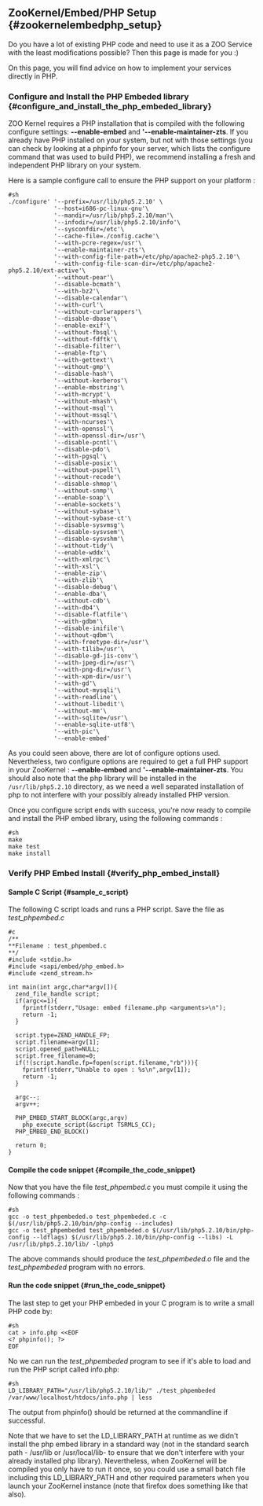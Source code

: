 ## ZooKernel/Embed/PHP Setup {#zookernelembedphp_setup}

Do you have a lot of existing PHP code and need to use it as a ZOO
Service with the least modifications possible? Then this page is made
for you :)

On this page, you will find advice on how to implement your services
directly in PHP.

### Configure and Install the PHP Embeded library {#configure_and_install_the_php_embeded_library}

ZOO Kernel requires a PHP installation that is compiled with the
following configure settings: **\--enable-embed** and
**\'\--enable-maintainer-zts**. If you already have PHP installed on
your system, but not with those settings (you can check by looking at a
phpinfo for your server, which lists the configure command that was used
to build PHP), we recommend installing a fresh and independent PHP
library on your system.

Here is a sample configure call to ensure the PHP support on your
platform :

    #sh
    ./configure' '--prefix=/usr/lib/php5.2.10' \
                 '--host=i686-pc-linux-gnu'\
                 '--mandir=/usr/lib/php5.2.10/man'\
                 '--infodir=/usr/lib/php5.2.10/info'\
                 '--sysconfdir=/etc'\
                 '--cache-file=./config.cache'\
                 '--with-pcre-regex=/usr'\
                 '--enable-maintainer-zts'\
                 '--with-config-file-path=/etc/php/apache2-php5.2.10'\
                 '--with-config-file-scan-dir=/etc/php/apache2-php5.2.10/ext-active'\
                 '--without-pear'\
                 '--disable-bcmath'\
                 '--with-bz2'\
                 '--disable-calendar'\
                 '--with-curl'\
                 '--without-curlwrappers'\
                 '--disable-dbase'\
                 '--enable-exif'\
                 '--without-fbsql'\
                 '--without-fdftk'\
                 '--disable-filter'\
                 '--enable-ftp'\
                 '--with-gettext'\
                 '--without-gmp'\
                 '--disable-hash'\
                 '--without-kerberos'\
                 '--enable-mbstring'\
                 '--with-mcrypt'\
                 '--without-mhash'\
                 '--without-msql'\
                 '--without-mssql'\
                 '--with-ncurses'\
                 '--with-openssl'\
                 '--with-openssl-dir=/usr'\
                 '--disable-pcntl'\
                 '--disable-pdo'\
                 '--with-pgsql'\
                 '--disable-posix'\
                 '--without-pspell'\
                 '--without-recode'\
                 '--disable-shmop'\
                 '--without-snmp'\
                 '--enable-soap'\
                 '--enable-sockets'\
                 '--without-sybase'\
                 '--without-sybase-ct'\
                 '--disable-sysvmsg'\
                 '--disable-sysvsem'\
                 '--disable-sysvshm'\
                 '--without-tidy'\
                 '--enable-wddx'\
                 '--with-xmlrpc'\
                 '--with-xsl'\
                 '--enable-zip'\
                 '--with-zlib'\
                 '--disable-debug'\
                 '--enable-dba'\
                 '--without-cdb'\
                 '--with-db4'\
                 '--disable-flatfile'\
                 '--with-gdbm'\
                 '--disable-inifile'\
                 '--without-qdbm'\
                 '--with-freetype-dir=/usr'\
                 '--with-t1lib=/usr'\
                 '--disable-gd-jis-conv'\
                 '--with-jpeg-dir=/usr'\
                 '--with-png-dir=/usr'\
                 '--with-xpm-dir=/usr'\
                 '--with-gd'\
                 '--without-mysqli'\
                 '--with-readline'\
                 '--without-libedit'\
                 '--without-mm'\
                 '--with-sqlite=/usr'\
                 '--enable-sqlite-utf8'\
                 '--with-pic'\
                 '--enable-embed'

As you could seen above, there are lot of configure options used.
Nevertheless, two configure options are required to get a full PHP
support in your ZooKernel : **\--enable-embed** and
**\'\--enable-maintainer-zts**. You should also note that the php
library will be installed in the `/usr/lib/php5.2.10` directory, as we
need a well separated installation of php to not interfere with your
possibly already installed PHP version.

Once you configure script ends with success, you\'re now ready to
compile and install the PHP embed library, using the following commands
:

    #sh
    make 
    make test
    make install

### Verify PHP Embed Install {#verify_php_embed_install}

#### Sample C Script {#sample_c_script}

The following C script loads and runs a PHP script. Save the file as
*test_phpembed.c*

    #c
    /**
    **Filename : test_phpembed.c
    **/ 
    #include <stdio.h>
    #include <sapi/embed/php_embed.h>
    #include <zend_stream.h>

    int main(int argc,char*argv[]){
      zend_file_handle script;
      if(argc<=1){
        fprintf(stderr,"Usage: embed filename.php <arguments>\n");
        return -1;
      }

      script.type=ZEND_HANDLE_FP;
      script.filename=argv[1];
      script.opened_path=NULL;
      script.free_filename=0;
      if(!(script.handle.fp=fopen(script.filename,"rb"))){
        fprintf(stderr,"Unable to open : %s\n",argv[1]);
        return -1;
      }
      
      argc--;
      argv++;

      PHP_EMBED_START_BLOCK(argc,argv)
        php_execute_script(&script TSRMLS_CC);
      PHP_EMBED_END_BLOCK()

      return 0;
    }

#### Compile the code snippet {#compile_the_code_snippet}

Now that you have the file *test_phpembed.c* you must compile it using
the following commands :

    #sh
    gcc -o test_phpembeded.o test_phpembeded.c -c $(/usr/lib/php5.2.10/bin/php-config --includes)
    gcc -o test_phpembeded test_phpembeded.o $(/usr/lib/php5.2.10/bin/php-config --ldflags) $(/usr/lib/php5.2.10/bin/php-config --libs) -L /usr/lib/php5.2.10/lib/ -lphp5

The above commands should produce the *test_phpembeded.o* file and the
*test_phpembeded* program with no errors.

#### Run the code snippet {#run_the_code_snippet}

The last step to get your PHP embeded in your C program is to write a
small PHP code by:

    #sh
    cat > info.php <<EOF
    <? phpinfo(); ?>
    EOF

No we can run the *test_phpembeded* program to see if it\'s able to load
and run the PHP script called info.php:

    #sh
    LD_LIBRARY_PATH="/usr/lib/php5.2.10/lib/" ./test_phpembeded /var/www/localhost/htdocs/info.php | less

The output from phpinfo() should be returned at the commandline if
successful.

Note that we have to set the LD_LIBRARY_PATH at runtime as we didn\'t
install the php embed library in a standard way (not in the standard
search path - /usr/lib or /usr/local/lib- to ensure that we don\'t
interfere with your already installed php library). Nevertheless, when
ZooKernel will be compiled you only have to run it once, so you could
use a small batch file including this LD_LIBRARY_PATH and other required
parameters when you launch your ZooKernel instance (note that firefox
does something like that also).

